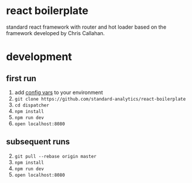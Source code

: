 # react boilerplate
standard react framework with router and hot loader based on the framework developed by Chris Callahan.

# development
## first run
1. add [config vars](https://github.com/standard-analytics/config#config) to your environment
4. `git clone https://github.com/standard-analytics/react-boilerplate`
5. `cd dispatcher`
6. `npm install`
9. `npm run dev`
10. `open localhost:8080`

## subsequent runs
2. `git pull --rebase origin master`
3. `npm install`
6. `npm run dev`
7. `open localhost:8080`
